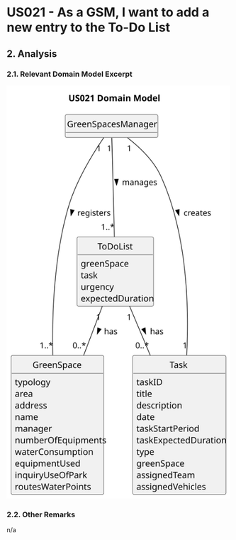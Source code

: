 # US021 - As a GSM, I want to add a new entry to the To-Do List

## 2. Analysis

### 2.1. Relevant Domain Model Excerpt 

![Domain Model](svg/us021-domain-model.svg)

### 2.2. Other Remarks

n/a